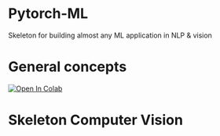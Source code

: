 # Pytorch-ML
Skeleton for building almost any ML application in NLP &amp; vision

# General concepts 
[![Open In Colab](https://colab.research.google.com/assets/colab-badge.svg)](https://colab.research.google.com/github/patzaa/Pytorch-ML/blob/main/Pytorch_concepts.ipynb) 

# Skeleton Computer Vision 
